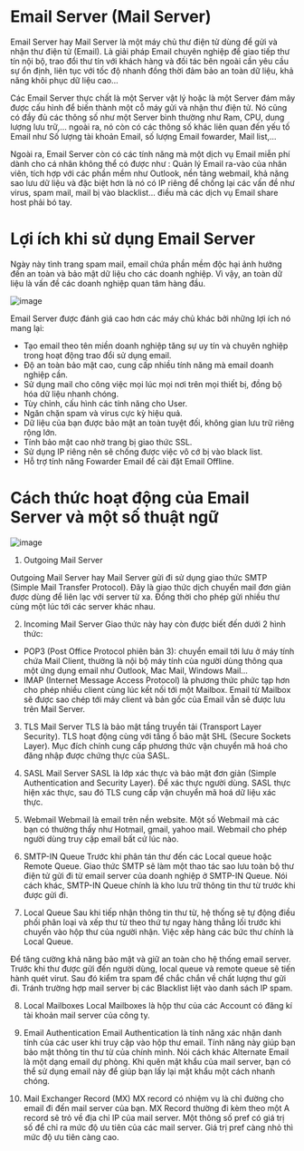 # Email Server (Mail Server)

Email Server hay Mail Server là một  máy chủ thư điện tử dùng để gửi và nhận thư điện tử (Email). Là giải pháp Email chuyên nghiệp để giao tiếp thư tín nội bộ, trao đổi thư tín với khách hàng và đối tác bên ngoài cần yêu cầu sự ổn định, liên tục với tốc độ nhanh đồng thời đảm bảo an toàn dữ liệu, khả năng khôi phục dữ liệu cao…

Các Email Server thực chất là một Server vật lý hoặc là một Server đám mây được cấu hình để biến thành một cỗ máy gửi và nhận thư điện tử. Nó cũng có đầy đủ các thông số như một Server bình thường như Ram, CPU, dung lượng lưu trữ,… ngoài ra, nó còn có các thông số khác liên quan đến yếu tố Email như Số lượng tài khoản  Email, số lượng Email fowarder, Mail list,…

Ngoài ra, Email Server còn có các tính năng mà một dịch vụ Email miễn phí dành cho cá nhân không thể có được như : Quản lý Email ra-vào của nhân viên, tích hợp với các phần mềm như Outlook, nền tảng webmail, khả năng sao lưu dữ liệu và đặc biệt hơn là nó có IP riêng để chống lại các vấn đề như virus, spam mail, mail bị vào blacklist… điều mà các dịch vụ Email share host phải bó tay.

# Lợi ích khi sử dụng Email Server

Ngày này tình trang spam mail, email chứa phần mềm độc hại ảnh hưởng đến an toàn và bảo mật dữ liệu cho các doanh nghiệp. Vì vậy, an toàn dữ liệu là vấn đề các doanh nghiệp quan tâm hàng đầu.

![image](https://user-images.githubusercontent.com/111716161/190990470-49735f61-71df-4c0f-a50a-5b9e4beb4188.png)

Email Server được đánh giá cao hơn các máy chủ khác bởi những lợi ích nó mang lại:

- Tạo email theo tên miền doanh nghiệp tăng sự uy tín và chuyên nghiệp trong hoạt động trao đổi sử dụng email.
- Độ an toàn bảo mật cao, cung cấp nhiều tính năng mà email doanh nghiệp cần.
- Sử dụng mail cho công việc mọi lúc mọi nơi trên mọi thiết bị, đồng bộ hóa dữ liệu nhanh chóng.
- Tùy chỉnh, cấu hình các tính năng cho User.
- Ngăn chặn spam và virus cực kỳ hiệu quả.
- Dữ liệu của bạn được bảo mật an toàn tuyệt đối, không gian lưu trữ riêng rộng lớn.
- Tính bảo mật cao nhờ trang bị giao thức SSL.
- Sử dụng IP riêng nên sẽ chống được việc vô cớ bị vào black list.
- Hỗ trợ tính năng Fowarder Email để cài đặt Email Offline.

# Cách thức hoạt động của Email Server và một số thuật ngữ

![image](https://user-images.githubusercontent.com/111716161/190990648-3f2e0e09-bc07-4519-a834-1e4fbdffd2cb.png)

1. Outgoing Mail Server

Outgoing Mail Server hay Mail Server gửi đi sử dụng giao thức SMTP (Simple Mail Transfer Protocol). Đây là giao thức dịch chuyển mail đơn giản được dùng để liên lạc với server từ xa. Đồng thời cho phép gửi nhiều thư cùng một lúc tới các server khác nhau.

2. Incoming Mail Server 
Giao thức này hay còn được biết đến dưới 2 hình thức:

- POP3 (Post Office Protocol phiên bản 3): chuyển email tới lưu ở máy tính chứa Mail Client, thường là nội bộ máy tính của người dùng thông qua một ứng dụng email như Outlook, Mac Mail, Windows Mail…
- IMAP (Internet Message Access Protocol) là phương thức phức tạp hơn cho phép nhiều client cùng lúc kết nối tới một Mailbox. Email từ Mailbox sẽ được sao chép tới máy client và bản gốc của Email vẫn sẽ được lưu trên Mail Server.

3. TLS Mail Server
TLS là bảo mật tầng truyền tải (Transport Layer Security). TLS hoạt động cùng với tầng ổ bảo mật SHL (Secure Sockets Layer). Mục đích chính cung cấp phương thức vận chuyển mã hoá cho đăng nhập được chứng thực của SASL.

4. SASL Mail Server 
SASL là lớp xác thực và bảo mật đơn giản (Simple Authentication and Security Layer). Để xác thực người dùng. SASL thực hiện xác thực, sau đó TLS cung cấp vận chuyển mã hoá dữ liệu xác thực.

5. Webmail
Webmail là email trên nền website. Một số Webmail mà các bạn có thường thấy như Hotmail, gmail, yahoo mail. Webmail cho phép người dùng truy cập email bất cứ lúc nào.

6. SMTP-IN Queue 
Trước khi phân tán thư đến các Local queue hoặc Remote Queue. Giao thức SMTP sẽ làm một thao tác sao lưu toàn bộ thư điện tử gửi đi từ email server của doanh nghiệp ở SMTP-IN Queue. Nói cách khác, SMTP-IN Queue chính là kho lưu trữ thông tin thư từ trước khi được gửi đi.

7. Local Queue
Sau khi tiếp nhận thông tin thư từ, hệ thống sẽ tự động điều phối phân loại và xếp thư từ theo thứ tự ngay hàng thẳng lối trước khi chuyến vào hộp thư của người nhận. Việc xếp hàng các bức thư chính là Local Queue.

Để tăng cường khả năng bảo mật và giữ an toàn cho hệ thống email server. Trước khi thư được gửi đến người dùng, local queue và remote queue sẽ tiến hành quét virut. Sau đó kiểm tra spam để chắc chắn về chất lượng thư gửi đi. Tránh trường hợp mail server bị các Blacklist liệt vào danh sách IP spam.

8. Local Mailboxes
Local Mailboxes là hộp thư của các Account có đăng kí tài khoản mail server của công ty.

9. Email Authentication
Email Authentication là tính năng xác nhận danh tính của các user khi truy cập vào hộp thư email. Tính năng này giúp bạn bảo mật thông tin thư từ của chính mình. Nói cách khác Alternate Email là một dạng email dự phòng. Khi quên mật khẩu của mail server, bạn có thể sử dụng email này để giúp bạn lấy lại mật khẩu một cách nhanh chóng.

10. Mail Exchanger Record (MX)
MX record có nhiệm vụ là chỉ đường cho email đi đến mail server của bạn. MX Record thường đi kèm theo một A record sẽ trỏ về địa chỉ IP của mail server. Một thông số pref có giá trị số để chỉ ra mức độ ưu tiên của các mail server. Giá trị pref càng nhỏ thì mức độ ưu tiên càng cao.
